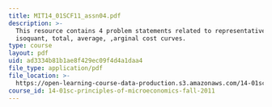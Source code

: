 ```yaml
---
title: MIT14_01SCF11_assn04.pdf
description: >-
  This resource contains 4 problem statements related to representative
  isoquant, total, average, ,arginal cost curves. 
type: course
layout: pdf
uid: ad3334b81b1ae8f429ec09f4d4a1daa4
file_type: application/pdf
file_location: >-
  https://open-learning-course-data-production.s3.amazonaws.com/14-01sc-principles-of-microeconomics-fall-2011/ad3334b81b1ae8f429ec09f4d4a1daa4_MIT14_01SCF11_assn04.pdf
course_id: 14-01sc-principles-of-microeconomics-fall-2011
---
```

